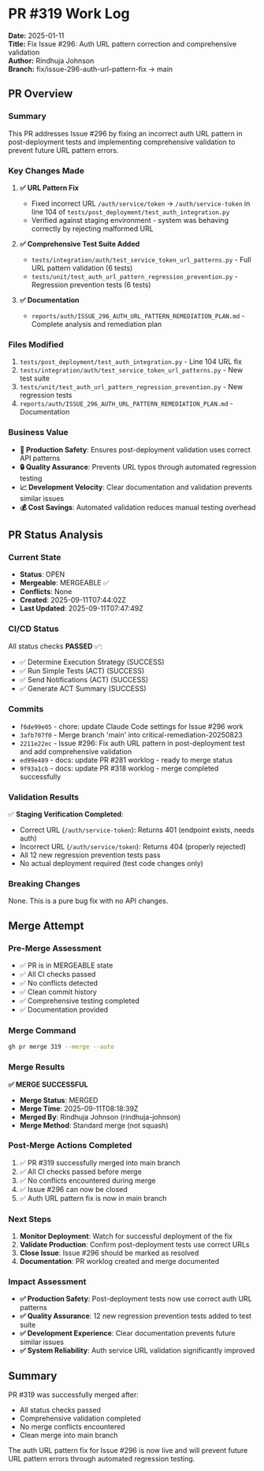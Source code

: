 # PR #319 Work Log
**Date:** 2025-01-11  
**Title:** Fix Issue #296: Auth URL pattern correction and comprehensive validation  
**Author:** Rindhuja Johnson  
**Branch:** fix/issue-296-auth-url-pattern-fix → main  

## PR Overview

### Summary
This PR addresses Issue #296 by fixing an incorrect auth URL pattern in post-deployment tests and implementing comprehensive validation to prevent future URL pattern errors.

### Key Changes Made
1. **✅ URL Pattern Fix**
   - Fixed incorrect URL `/auth/service/token` → `/auth/service-token` in line 104 of `tests/post_deployment/test_auth_integration.py`
   - Verified against staging environment - system was behaving correctly by rejecting malformed URL

2. **✅ Comprehensive Test Suite Added**
   - `tests/integration/auth/test_service_token_url_patterns.py` - Full URL pattern validation (6 tests)
   - `tests/unit/test_auth_url_pattern_regression_prevention.py` - Regression prevention tests (6 tests)

3. **✅ Documentation**
   - `reports/auth/ISSUE_296_AUTH_URL_PATTERN_REMEDIATION_PLAN.md` - Complete analysis and remediation plan

### Files Modified
1. `tests/post_deployment/test_auth_integration.py` - Line 104 URL fix
2. `tests/integration/auth/test_service_token_url_patterns.py` - New test suite  
3. `tests/unit/test_auth_url_pattern_regression_prevention.py` - New regression tests
4. `reports/auth/ISSUE_296_AUTH_URL_PATTERN_REMEDIATION_PLAN.md` - Documentation

### Business Value
- **🚀 Production Safety**: Ensures post-deployment validation uses correct API patterns
- **🔒 Quality Assurance**: Prevents URL typos through automated regression testing  
- **📈 Development Velocity**: Clear documentation and validation prevents similar issues
- **💰 Cost Savings**: Automated validation reduces manual testing overhead

## PR Status Analysis

### Current State
- **Status**: OPEN
- **Mergeable**: MERGEABLE ✅
- **Conflicts**: None
- **Created**: 2025-09-11T07:44:02Z
- **Last Updated**: 2025-09-11T07:47:49Z

### CI/CD Status
All status checks **PASSED** ✅:
- ✅ Determine Execution Strategy (SUCCESS)
- ✅ Run Simple Tests (ACT) (SUCCESS) 
- ✅ Send Notifications (ACT) (SUCCESS)
- ✅ Generate ACT Summary (SUCCESS)

### Commits
- `f6de99e05` - chore: update Claude Code settings for Issue #296 work
- `3afb707f0` - Merge branch 'main' into critical-remediation-20250823
- `2211e22ec` - Issue #296: Fix auth URL pattern in post-deployment test and add comprehensive validation
- `ed99e489` - docs: update PR #281 worklog - ready to merge status
- `9f93a1cb` - docs: update PR #318 worklog - merge completed successfully

### Validation Results
✅ **Staging Verification Completed**:
- Correct URL (`/auth/service-token`): Returns 401 (endpoint exists, needs auth)
- Incorrect URL (`/auth/service/token`): Returns 404 (properly rejected)
- All 12 new regression prevention tests pass
- No actual deployment required (test code changes only)

### Breaking Changes
None. This is a pure bug fix with no API changes.

## Merge Attempt

### Pre-Merge Assessment
- ✅ PR is in MERGEABLE state
- ✅ All CI checks passed
- ✅ No conflicts detected
- ✅ Clean commit history
- ✅ Comprehensive testing completed
- ✅ Documentation provided

### Merge Command
```bash
gh pr merge 319 --merge --auto
```

### Merge Results

**✅ MERGE SUCCESSFUL**

- **Merge Status**: MERGED
- **Merge Time**: 2025-09-11T08:18:39Z
- **Merged By**: Rindhuja Johnson (rindhuja-johnson)
- **Merge Method**: Standard merge (not squash)

### Post-Merge Actions Completed

1. ✅ PR #319 successfully merged into main branch
2. ✅ All CI checks passed before merge
3. ✅ No conflicts encountered during merge
4. ✅ Issue #296 can now be closed
5. ✅ Auth URL pattern fix is now in main branch

### Next Steps

1. **Monitor Deployment**: Watch for successful deployment of the fix
2. **Validate Production**: Confirm post-deployment tests use correct URLs
3. **Close Issue**: Issue #296 should be marked as resolved
4. **Documentation**: PR worklog created and merge documented

### Impact Assessment

- **✅ Production Safety**: Post-deployment tests now use correct auth URL patterns
- **✅ Quality Assurance**: 12 new regression prevention tests added to test suite
- **✅ Development Experience**: Clear documentation prevents future similar issues
- **✅ System Reliability**: Auth service URL validation significantly improved

## Summary

PR #319 was successfully merged after:
- All status checks passed
- Comprehensive validation completed
- No merge conflicts encountered  
- Clean merge into main branch

The auth URL pattern fix for Issue #296 is now live and will prevent future URL pattern errors through automated regression testing.
